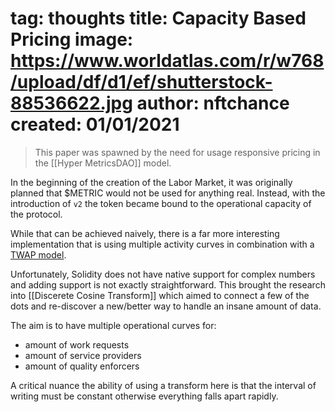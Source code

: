 tag: thoughts
title: Capacity Based Pricing
image: https://www.worldatlas.com/r/w768/upload/df/d1/ef/shutterstock-88536622.jpg
author: nftchance
created: 01/01/2021
===

> This paper was spawned by the need for usage responsive pricing in the [[Hyper MetricsDAO]] model.

In the beginning of the creation of the Labor Market, it was originally planned that $METRIC would not be used for anything real. Instead, with the introduction of `v2` the token became bound to the operational capacity of the protocol.

While that can be achieved naively, there is a far more interesting implementation that is using multiple activity curves in combination with a [TWAP model](https://blog.quantinsti.com/twap/).

Unfortunately, Solidity does not have native support for complex numbers and adding support is not exactly straightforward. This brought the research into [[Discerete Cosine Transform]] which aimed to connect a few of the dots and re-discover a new/better way to handle an insane amount of data.

The aim is to have multiple operational curves for:

- amount of work requests
- amount of service providers
- amount of quality enforcers

A critical nuance the ability of using a transform here is that the interval of writing must be constant otherwise everything falls apart rapidly.
